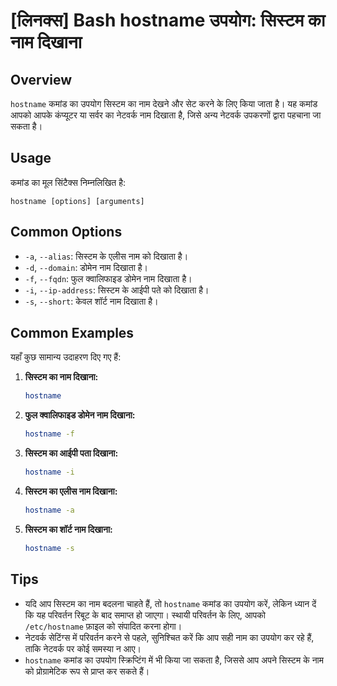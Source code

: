 # [लिनक्स] Bash hostname उपयोग: सिस्टम का नाम दिखाना

## Overview
`hostname` कमांड का उपयोग सिस्टम का नाम देखने और सेट करने के लिए किया जाता है। यह कमांड आपको आपके कंप्यूटर या सर्वर का नेटवर्क नाम दिखाता है, जिसे अन्य नेटवर्क उपकरणों द्वारा पहचाना जा सकता है।

## Usage
कमांड का मूल सिंटैक्स निम्नलिखित है:

```
hostname [options] [arguments]
```

## Common Options
- `-a`, `--alias`: सिस्टम के एलीस नाम को दिखाता है।
- `-d`, `--domain`: डोमेन नाम दिखाता है।
- `-f`, `--fqdn`: फुल क्वालिफाइड डोमेन नाम दिखाता है।
- `-i`, `--ip-address`: सिस्टम के आईपी पते को दिखाता है।
- `-s`, `--short`: केवल शॉर्ट नाम दिखाता है।

## Common Examples
यहाँ कुछ सामान्य उदाहरण दिए गए हैं:

1. **सिस्टम का नाम दिखाना:**
   ```bash
   hostname
   ```

2. **फुल क्वालिफाइड डोमेन नाम दिखाना:**
   ```bash
   hostname -f
   ```

3. **सिस्टम का आईपी पता दिखाना:**
   ```bash
   hostname -i
   ```

4. **सिस्टम का एलीस नाम दिखाना:**
   ```bash
   hostname -a
   ```

5. **सिस्टम का शॉर्ट नाम दिखाना:**
   ```bash
   hostname -s
   ```

## Tips
- यदि आप सिस्टम का नाम बदलना चाहते हैं, तो `hostname` कमांड का उपयोग करें, लेकिन ध्यान दें कि यह परिवर्तन रिबूट के बाद समाप्त हो जाएगा। स्थायी परिवर्तन के लिए, आपको `/etc/hostname` फ़ाइल को संपादित करना होगा।
- नेटवर्क सेटिंग्स में परिवर्तन करने से पहले, सुनिश्चित करें कि आप सही नाम का उपयोग कर रहे हैं, ताकि नेटवर्क पर कोई समस्या न आए।
- `hostname` कमांड का उपयोग स्क्रिप्टिंग में भी किया जा सकता है, जिससे आप अपने सिस्टम के नाम को प्रोग्रामेटिक रूप से प्राप्त कर सकते हैं।